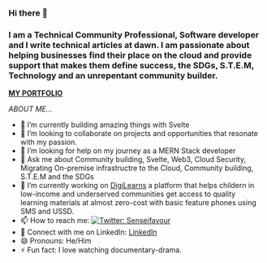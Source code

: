 ### Hi there 👋

<!--
**favourch/favourch** is a ✨ _special_ ✨ repository because its `README.md` (this file) appears on your GitHub profile. -->


### I am a Technical Community Professional, Software developer and I write technical articles at dawn. I am passionate about helping businesses find their place on the cloud and provide support that makes them define success, the SDGs, S.T.E.M,  Technology and an unrepentant community builder.
**[MY PORTFOLIO](https://favourchukwuedo.com/)**

*ABOUT ME...*


- 🌱 I’m currently building amazing things with Svelte
- 👯 I’m looking to collaborate on projects and opportunities that resonate with my passion.
- 🤔 I’m looking for help on my journey as a MERN Stack developer
- 💬 Ask me about Community building, Svelte, Web3, Cloud Security, Migrating On-premise infrastructre to the Cloud, Community building, S.T.E.M and the SDGs
- 🔭 I’m currently working on [DigiLearns](https://web.digilearns.ng/) a platform that helps childern in low-income and underserved communities get access to quality learning materials at almost zero-cost with basic feature phones using SMS and USSD.
- 📫 How to reach me: [![Twitter: Senseifavour](https://img.shields.io/twitter/follow/Senseifavour?style=social)](https://twitter.com/Senseifavour)
- 🤝 Connect with me on LinkedIn: [LinkedIn](https://www.linkedin.com/in/favour-chukwuedo/)
- 😄 Pronouns: He/Him
- ⚡ Fun fact: I love watching documentary-drama.



